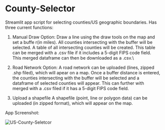 # County-Selector
Streamlit app script for selecting counties/US geographic boundaries. Has three current functions:

1. Manual Draw Option:
   Draw a line using the draw tools on the map and set a buffe r(in miles). All counties intersecting with the buffer will be selected. A table of all intersecting counties will be created. This table can be merged with a 
   .csv file if it includes a 5-digit FIPS code field. This merged dataframe can then be downloaded as a .csv.\

2. Road Network Option:
   A road network can be uploaded (lines, zipped .shp filed), which will apear on a map. Once a buffer distance is entered, the counties intersecting with the buffer will be selected and a dataframe of selected counties        will appear. This can further with merged with a .csv filed if it has a 5-digit FIPS code field.

3. Upload a shapefile
   A shapefile (point, line or polygon data) can be uploaded (in zipped format), which will appear on the map.

App Screenshot:

![US-County-Seletcor](https://github.com/jacobs-austin-planning/County-Selector/assets/137216501/de1cb97f-e08e-4789-bfa1-6f70fbe5a695)
